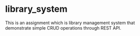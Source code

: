 # library_system
This is an assignment which is library management system that demonstrate simple CRUD operations through REST API.
